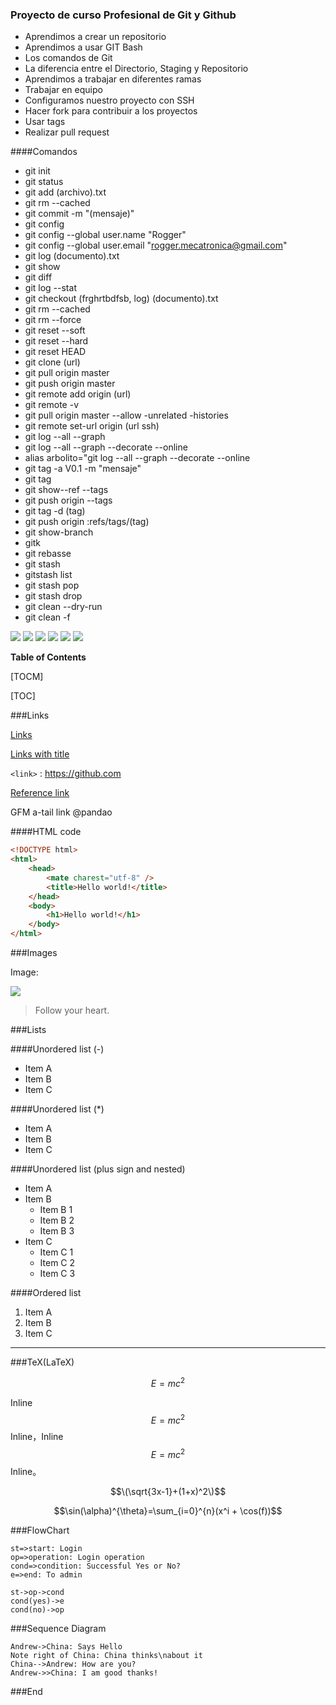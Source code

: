 ### Proyecto de curso Profesional de Git y Github

- Aprendimos a crear un repositorio
- Aprendimos a usar GIT Bash
- Los comandos de Git
- La diferencia entre el Directorio, Staging y Repositorio
- Aprendimos a trabajar en diferentes ramas
- Trabajar en equipo
- Configuramos nuestro proyecto con SSH
- Hacer fork para contribuir a los proyectos
- Usar tags
- Realizar pull request

####Comandos

* git init
* git status
* git add (archivo).txt
* git rm --cached
* git commit -m "(mensaje)"
* git config
* git config --global user.name "Rogger"
* git config --global user.email "rogger.mecatronica@gmail.com"
* git log (documento).txt
* git show
* git diff 
* git log --stat
* git checkout (frghrtbdfsb, log) (documento).txt
* git rm --cached
* git rm --force
* git reset --soft
* git reset --hard
* git reset HEAD
* git clone (url)
* git pull origin master
* git push origin master
* git remote add origin (url)
* git remote -v 
* git pull origin master --allow -unrelated -histories
* git remote set-url origin (url ssh)
* git log --all --graph
* git log --all --graph --decorate --online
* alias arbolito="git log --all --graph --decorate --online
* git tag -a V0.1 -m "mensaje"
* git tag
* git show--ref --tags
* git push origin --tags
* git tag -d (tag)
* git push origin :refs/tags/(tag)
* git show-branch
* gitk
* git rebasse
* git stash
* gitstash list
* git stash pop
* git stash drop
* git clean --dry-run
* git clean -f

![](https://img.shields.io/github/stars/pandao/editor.md.svg) ![](https://img.shields.io/github/forks/pandao/editor.md.svg) ![](https://img.shields.io/github/tag/pandao/editor.md.svg) ![](https://img.shields.io/github/release/pandao/editor.md.svg) ![](https://img.shields.io/github/issues/pandao/editor.md.svg) ![](https://img.shields.io/bower/v/editor.md.svg)


**Table of Contents**

[TOCM]

[TOC]


###Links

[Links](http://localhost/)

[Links with title](http://localhost/ "link title")

`<link>` : <https://github.com>

[Reference link][id/name] 

[id/name]: http://link-url/

GFM a-tail link @pandao


####HTML code

```html
<!DOCTYPE html>
<html>
    <head>
        <mate charest="utf-8" />
        <title>Hello world!</title>
    </head>
    <body>
        <h1>Hello world!</h1>
    </body>
</html>
```

###Images

Image:

![](https://pandao.github.io/editor.md/examples/images/4.jpg)

> Follow your heart.

###Lists

####Unordered list (-)

- Item A
- Item B
- Item C
     
####Unordered list (*)

* Item A
* Item B
* Item C

####Unordered list (plus sign and nested)
                
+ Item A
+ Item B
    + Item B 1
    + Item B 2
    + Item B 3
+ Item C
    * Item C 1
    * Item C 2
    * Item C 3

####Ordered list
                
1. Item A
2. Item B
3. Item C
                
----
            
###TeX(LaTeX)
   
$$E=mc^2$$

Inline $$E=mc^2$$ Inline，Inline $$E=mc^2$$ Inline。

$$\(\sqrt{3x-1}+(1+x)^2\)$$
                    
$$\sin(\alpha)^{\theta}=\sum_{i=0}^{n}(x^i + \cos(f))$$
                
###FlowChart

```flow
st=>start: Login
op=>operation: Login operation
cond=>condition: Successful Yes or No?
e=>end: To admin

st->op->cond
cond(yes)->e
cond(no)->op
```

###Sequence Diagram
                    
```seq
Andrew->China: Says Hello 
Note right of China: China thinks\nabout it 
China-->Andrew: How are you? 
Andrew->>China: I am good thanks!
```

###End
